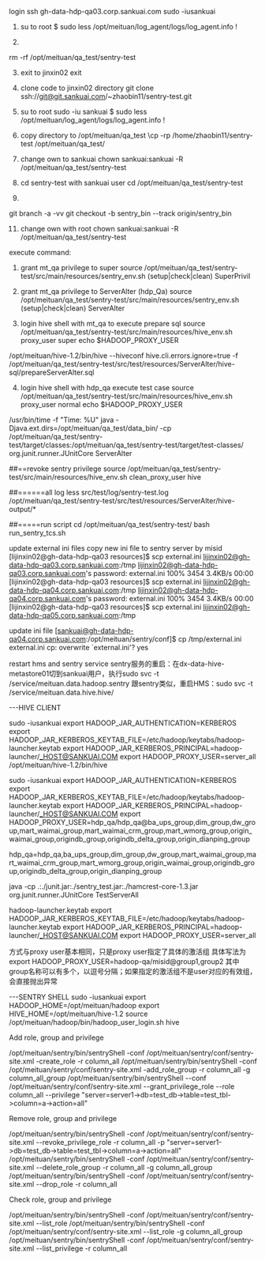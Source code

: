 login 
ssh gh-data-hdp-qa03.corp.sankuai.com
sudo -iusankuai

1. su to root
$ sudo less /opt/meituan/log_agent/logs/log_agent.info
!

2.
rm -rf /opt/meituan/qa_test/sentry-test

3. exit to jinxin02
exit

4. clone code to jinxin02 directory
git clone ssh://git@git.sankuai.com/~zhaobin11/sentry-test.git

5. su to root
sudo -iu sankuai
$ sudo less /opt/meituan/log_agent/logs/log_agent.info
!

6. copy directory to /opt/meituan/qa_test
\cp -rp /home/zhaobin11/sentry-test /opt/meituan/qa_test/

8. change own to sankuai
chown sankuai:sankuai -R /opt/meituan/qa_test/sentry-test

9. cd sentry-test with sankuai user
cd /opt/meituan/qa_test/sentry-test

10.
git branch -a -vv
git checkout -b sentry_bin --track origin/sentry_bin

11. change own with root
chown sankuai:sankuai -R /opt/meituan/qa_test/sentry-test

execute command:
1. grant mt_qa privilege to super
source /opt/meituan/qa_test/sentry-test/src/main/resources/sentry_env.sh (setup|check|clean) SuperPrivil

2. grant mt_qa privilege to ServerAlter (hdp_Qa)
source /opt/meituan/qa_test/sentry-test/src/main/resources/sentry_env.sh (setup|check|clean) ServerAlter

3. login hive shell with mt_qa to execute prepare sql
source /opt/meituan/qa_test/sentry-test/src/main/resources/hive_env.sh proxy_user super
echo $HADOOP_PROXY_USER

/opt/meituan/hive-1.2/bin/hive --hiveconf hive.cli.errors.ignore=true -f /opt/meituan/qa_test/sentry-test/src/test/resources/ServerAlter/hive-sql/prepareServerAlter.sql

4. login hive shell with hdp_qa execute test case
source /opt/meituan/qa_test/sentry-test/src/main/resources/hive_env.sh proxy_user normal
echo $HADOOP_PROXY_USER

/usr/bin/time -f "Time: %U" java -Djava.ext.dirs=/opt/meituan/qa_test/data_bin/ -cp /opt/meituan/qa_test/sentry-test/target/classes:/opt/meituan/qa_test/sentry-test/target/test-classes/ org.junit.runner.JUnitCore ServerAlter


##==revoke sentry privilege
source /opt/meituan/qa_test/sentry-test/src/main/resources/hive_env.sh clean_proxy_user hive


##======all log
less src/test/log/sentry-test.log
/opt/meituan/qa_test/sentry-test/src/test/resources/ServerAlter/hive-output/*

##=====run script
cd /opt/meituan/qa_test/sentry-test/
bash run_sentry_tcs.sh


update external ini files
copy new ini file to sentry server by misid
[lijinxin02@gh-data-hdp-qa03 resources]$ scp external.ini lijinxin02@gh-data-hdp-qa03.corp.sankuai.com:/tmp
lijinxin02@gh-data-hdp-qa03.corp.sankuai.com's password:
external.ini                                                                  100% 3454     3.4KB/s   00:00
[lijinxin02@gh-data-hdp-qa03 resources]$ scp external.ini lijinxin02@gh-data-hdp-qa04.corp.sankuai.com:/tmp
lijinxin02@gh-data-hdp-qa04.corp.sankuai.com's password:
external.ini                                                                  100% 3454     3.4KB/s   00:00
[lijinxin02@gh-data-hdp-qa03 resources]$ scp external.ini lijinxin02@gh-data-hdp-qa05.corp.sankuai.com:/tmp

update ini file
[sankuai@gh-data-hdp-qa04.corp.sankuai.com:/opt/meituan/sentry/conf]$ cp /tmp/external.ini external.ini
cp: overwrite `external.ini'? yes

restart hms and sentry service
sentry服务的重启：在dx-data-hive-metastore01切到sankuai用户，执行sudo svc -t /service/meituan.data.hadoop.sentry
跟sentry类似，重启HMS：sudo svc -t /service/meituan.data.hive.hive/




---HIVE CLIENT

sudo -iusankuai
export HADOOP_JAR_AUTHENTICATION=KERBEROS
export HADOOP_JAR_KERBEROS_KEYTAB_FILE=/etc/hadoop/keytabs/hadoop-launcher.keytab
export HADOOP_JAR_KERBEROS_PRINCIPAL=hadoop-launcher/_HOST@SANKUAI.COM
export HADOOP_PROXY_USER=server_all
/opt/meituan/hive-1.2/bin/hive




sudo -iusankuai
export HADOOP_JAR_AUTHENTICATION=KERBEROS
export HADOOP_JAR_KERBEROS_KEYTAB_FILE=/etc/hadoop/keytabs/hadoop-launcher.keytab
export HADOOP_JAR_KERBEROS_PRINCIPAL=hadoop-launcher/_HOST@SANKUAI.COM
export HADOOP_PROXY_USER=hdp_qa/hdp_qa@ba_ups_group,dim_group,dw_group,mart_waimai_group,mart_waimai_crm_group,mart_wmorg_group,origin_waimai_group,origindb_group,origindb_delta_group,origin_dianping_group



hdp_qa=hdp_qa,ba_ups_group,dim_group,dw_group,mart_waimai_group,mart_waimai_crm_group,mart_wmorg_group,origin_waimai_group,origindb_group,origindb_delta_group,origin_dianping_group





java -cp .:./junit.jar:./sentry_test.jar:./hamcrest-core-1.3.jar org.junit.runner.JUnitCore TestServerAll



hadoop-launcher.keytab
export HADOOP_JAR_KERBEROS_KEYTAB_FILE=/etc/hadoop/keytabs/hadoop-launcher.keytab
export HADOOP_JAR_KERBEROS_PRINCIPAL=hadoop-launcher/_HOST@SANKUAI.COM
export HADOOP_PROXY_USER=server_all


方式与proxy user基本相同，只是proxy user指定了具体的激活组
具体写法为export HADOOP_PROXY_USER=hadoop-qa/misid@group1,group2
其中group名称可以有多个，以逗号分隔；如果指定的激活组不是user对应的有效组，会直接抛出异常



---SENTRY SHELL
sudo -iusankuai
export HADOOP_HOME=/opt/meituan/hadoop
export HIVE_HOME=/opt/meituan/hive-1.2
source /opt/meituan/hadoop/bin/hadoop_user_login.sh hive


  
Add role, group and privilege

/opt/meituan/sentry/bin/sentryShell -conf /opt/meituan/sentry/conf/sentry-site.xml -create_role -r column_all
/opt/meituan/sentry/bin/sentryShell -conf /opt/meituan/sentry/conf/sentry-site.xml -add_role_group -r column_all -g column_all_group
/opt/meituan/sentry/bin/sentryShell --conf /opt/meituan/sentry/conf/sentry-site.xml --grant_privilege_role --role column_all --privilege "server=server1->db=test_db->table=test_tbl->column=a->action=all"


Remove role, group and privilege

/opt/meituan/sentry/bin/sentryShell -conf /opt/meituan/sentry/conf/sentry-site.xml --revoke_privilege_role -r column_all -p "server=server1->db=test_db->table=test_tbl->column=a->action=all"
/opt/meituan/sentry/bin/sentryShell -conf /opt/meituan/sentry/conf/sentry-site.xml --delete_role_group -r column_all -g column_all_group
/opt/meituan/sentry/bin/sentryShell -conf /opt/meituan/sentry/conf/sentry-site.xml --drop_role -r column_all



Check role, group and privilege

/opt/meituan/sentry/bin/sentryShell -conf /opt/meituan/sentry/conf/sentry-site.xml --list_role
/opt/meituan/sentry/bin/sentryShell -conf /opt/meituan/sentry/conf/sentry-site.xml --list_role -g column_all_group
/opt/meituan/sentry/bin/sentryShell -conf /opt/meituan/sentry/conf/sentry-site.xml --list_privilege -r column_all
